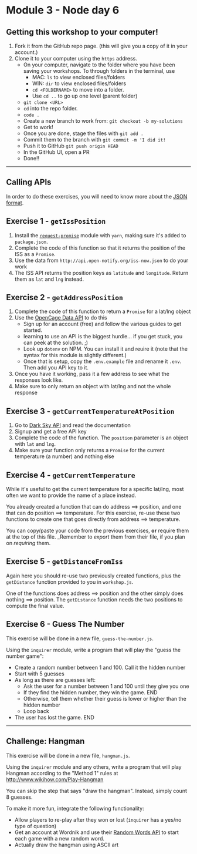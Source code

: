 # Module 3 - Node day 6

## Getting this workshop to your computer!

1. Fork it from the GitHub repo page. (this will give you a copy of it in your account.)
2. Clone it to your computer using the `https` address.
    - On your computer, navigate to the folder where you have been saving your workshops. To through folders in the terminal, use
        - MAC: `ls` to view enclosed files/folders
        - WIN: `dir` to view enclosed files/folders
        - `cd <FOLDERNAME>` to move into a folder.
        - Use `cd ..` to go up one level (parent folder)
    - `git clone <URL>`
    - `cd` into the repo folder.
    - `code .`
    - Create a new branch to work from: `git checkout -b my-solutions`
    - Get to work!
    - Once you are done, stage the files with `git add .`
    - Commit them to the branch with `git commit -m 'I did it!`
    - Push it to GitHub `git push origin HEAD`
    - In the GitHub UI, open a PR
    - Done!!

---

## Calling APIs
In order to do these exercises, you will need to know more about the [JSON format](https://www.digitalocean.com/community/tutorials/how-to-work-with-json-in-javascript).

## Exercise 1 - `getIssPosition`

1. Install the [`request-promise`](https://www.npmjs.com/package/request-promise) module with `yarn`, making sure it's added to `package.json`.
2. Complete the code of this function so that it returns the position of the ISS as a `Promise`.
3. Use the data from `http://api.open-notify.org/iss-now.json` to do your work
4. The ISS API returns the position keys as `latitude` and `longitude`. Return them as `lat` and `lng` instead.
  
## Exercise 2 - `getAddressPosition`

1. Complete the code of this function to return a `Promise` for a lat/lng object
2. Use the [OpenCage Data API](https://opencagedata.com/) to do this
    - Sign up for an account (free) and follow the various guides to get started.
    - learning to use an API is the biggest hurdle... if you get stuck, you can peek at the solution. ;)
    - Look up `dotenv` on NPM. You can install it and reuire it (note that the syntax for this module is slightly different.)
    - Once that is setup, copy the `.env.example` file and rename it `.env`. Then add you API key to it.
3. Once you have it working, pass it a few address to see what the responses look like.
4. Make sure to only return an object with lat/lng and not the whole response

## Exercise 3 - `getCurrentTemperatureAtPosition`

  1. Go to [Dark Sky API](https://darksky.net/dev/) and read the documentation
  2. Signup and get a free API key
  3. Complete the code of the function. The `position` parameter is an object with `lat` and `lng`.
  4. Make sure your function only returns a `Promise` for the current temperature (a number) and nothing else
  
## Exercise 4 - `getCurrentTemperature`

While it's useful to get the current temperature for a specific lat/lng, most often we want to provide the name of a place instead.

You already created a function that can do address ==> position, and one that can do position ==> temperature. For this exercise, re-use these two functions to create one that goes directly from address ==> temperature.

You can copy/paste your code from the previous exercises, **or** require them at the top of this file. _Remember to _export_ them from their file, if you plan on _requiring_ them.

## Exercise 5 - `getDistanceFromIss`

Again here you should re-use two previously created functions, plus the `getDistance` function provided to you in `workshop.js`.

One of the functions does address ==> position and the other simply does nothing ==> position. The `getDistance` function needs the two positions to compute the final value.

## Exercise 6 - Guess The Number

This exercise will be done in a new file, `guess-the-number.js`.

Using the `inquirer` module, write a program that will play the "guess the number game":

  * Create a random number between 1 and 100. Call it the hidden number
  * Start with 5 guesses
  * As long as there are guesses left:
    * Ask the user for a number between 1 and 100 until they give you one
    * If they find the hidden number, they win the game. END
    * Otherwise, tell them whether their guess is lower or higher than the hidden number
    * Loop back
  * The user has lost the game. END

---

## Challenge: Hangman

This exercise will be done in a new file, `hangman.js`.

Using the `inquirer` module and any others, write a program that will play Hangman according to the "Method 1" rules at http://www.wikihow.com/Play-Hangman

You can skip the step that says "draw the hangman". Instead, simply count 8 guesses.

To make it more fun, integrate the following functionality:

- Allow players to re-play after they won or lost (`inquirer` has a yes/no type of question)
- Get an account at Wordnik and use their [Random Words API](http://developer.wordnik.com/docs.html#!/words/getRandomWords_get_3) to start each game with a new random word.
- Actually draw the hangman using ASCII art
